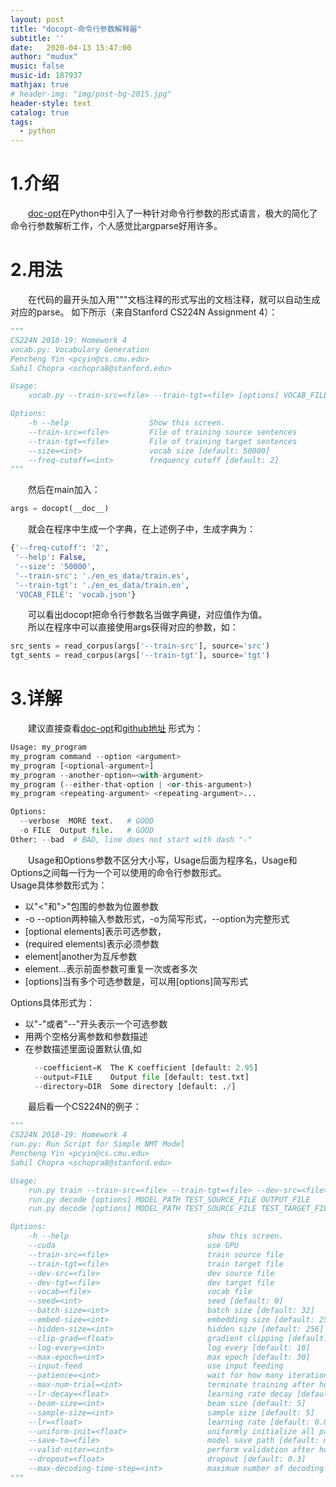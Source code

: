 ```yaml
---
layout: post
title: "docopt-命令行参数解释器"
subtitle: ''
date:   2020-04-13 15:47:00
author: "mudux"
music: false
music-id: 187937
mathjax: true
# header-img: "img/post-bg-2015.jpg"
header-style: text
catalog: true
tags:
  - python
---
```


# 1.介绍
&emsp;&emsp;[doc-opt](http://docopt.org/)在Python中引入了一种针对命令行参数的形式语言，极大的简化了命令行参数解析工作，个人感觉比argparse好用许多。

# 2.用法
&emsp;&emsp;在代码的最开头加入用"""文档注释的形式写出的文档注释，就可以自动生成对应的parse。
如下所示（来自Stanford CS224N Assignment 4）：
```python
"""
CS224N 2018-19: Homework 4
vocab.py: Vocabulary Generation
Pencheng Yin <pcyin@cs.cmu.edu>
Sahil Chopra <schopra8@stanford.edu>

Usage:
    vocab.py --train-src=<file> --train-tgt=<file> [options] VOCAB_FILE

Options:
    -h --help                  Show this screen.
    --train-src=<file>         File of training source sentences
    --train-tgt=<file>         File of training target sentences
    --size=<int>               vocab size [default: 50000]
    --freq-cutoff=<int>        frequency cutoff [default: 2]
"""
```
&emsp;&emsp;然后在main加入：
```python
args = docopt(__doc__)
```
&emsp;&emsp;就会在程序中生成一个字典，在上述例子中，生成字典为：
```python
{'--freq-cutoff': '2',
 '--help': False,
 '--size': '50000',
 '--train-src': './en_es_data/train.es',
 '--train-tgt': './en_es_data/train.en',
 'VOCAB_FILE': 'vocab.json'}
```
&emsp;&emsp;可以看出docopt把命令行参数名当做字典键，对应值作为值。  
&emsp;&emsp;所以在程序中可以直接使用args获得对应的参数，如：
```python
src_sents = read_corpus(args['--train-src'], source='src')
tgt_sents = read_corpus(args['--train-tgt'], source='tgt')
```

# 3.详解
&emsp;&emsp;建议直接查看[doc-opt](http://docopt.org/)和[github地址](https://github.com/docopt/docopt)
形式为：
```python
Usage: my_program
my_program command --option <argument>
my_program [<optional-argument>]
my_program --another-option=<with-argument>
my_program (--either-that-option | <or-this-argument>)
my_program <repeating-argument> <repeating-argument>...

Options:
  --verbose  MORE text.   # GOOD
  -o FILE  Output file.   # GOOD
Other: --bad  # BAD, line does not start with dash "-"
```
&emsp;&emsp;Usage和Options参数不区分大小写，Usage后面为程序名，Usage和Options之间每一行为一个可以使用的命令行参数形式。  
Usage具体参数形式为：
- 以"<"和">"包围的参数为位置参数
- -o --option两种输入参数形式，-o为简写形式，--option为完整形式
- [optional elements]表示可选参数，
- (required elements)表示必须参数
- element\|another为互斥参数
- element...表示前面参数可重复一次或者多次
- [options]当有多个可选参数是，可以用[options]简写形式

Options具体形式为：
- 以"-"或者"--"开头表示一个可选参数
- 用两个空格分离参数和参数描述
- 在参数描述里面设置默认值,如
  ```python
    --coefficient=K  The K coefficient [default: 2.95]
    --output=FILE    Output file [default: test.txt]
    --directory=DIR  Some directory [default: ./]
  ```

&emsp;&emsp;最后看一个CS224N的例子：
```python
"""
CS224N 2018-19: Homework 4
run.py: Run Script for Simple NMT Model
Pencheng Yin <pcyin@cs.cmu.edu>
Sahil Chopra <schopra8@stanford.edu>

Usage:
    run.py train --train-src=<file> --train-tgt=<file> --dev-src=<file> --dev-tgt=<file> --vocab=<file> [options]
    run.py decode [options] MODEL_PATH TEST_SOURCE_FILE OUTPUT_FILE
    run.py decode [options] MODEL_PATH TEST_SOURCE_FILE TEST_TARGET_FILE OUTPUT_FILE

Options:
    -h --help                               show this screen.
    --cuda                                  use GPU
    --train-src=<file>                      train source file
    --train-tgt=<file>                      train target file
    --dev-src=<file>                        dev source file
    --dev-tgt=<file>                        dev target file
    --vocab=<file>                          vocab file
    --seed=<int>                            seed [default: 0]
    --batch-size=<int>                      batch size [default: 32]
    --embed-size=<int>                      embedding size [default: 256]
    --hidden-size=<int>                     hidden size [default: 256]
    --clip-grad=<float>                     gradient clipping [default: 5.0]
    --log-every=<int>                       log every [default: 10]
    --max-epoch=<int>                       max epoch [default: 30]
    --input-feed                            use input feeding
    --patience=<int>                        wait for how many iterations to decay learning rate [default: 5]
    --max-num-trial=<int>                   terminate training after how many trials [default: 5]
    --lr-decay=<float>                      learning rate decay [default: 0.5]
    --beam-size=<int>                       beam size [default: 5]
    --sample-size=<int>                     sample size [default: 5]
    --lr=<float>                            learning rate [default: 0.001]
    --uniform-init=<float>                  uniformly initialize all parameters [default: 0.1]
    --save-to=<file>                        model save path [default: model.bin]
    --valid-niter=<int>                     perform validation after how many iterations [default: 2000]
    --dropout=<float>                       dropout [default: 0.3]
    --max-decoding-time-step=<int>          maximum number of decoding time steps [default: 70]
"""
```